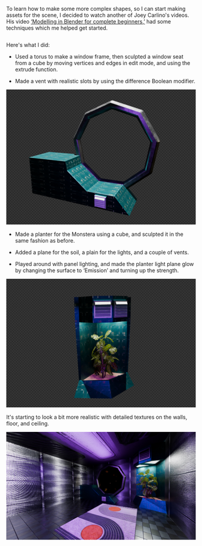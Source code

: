 
To learn how to make some more complex shapes, so I can start making assets for the scene, I decided to watch another of Joey Carlino's videos. His video [‘Modelling in Blender for complete beginners,’](https://www.youtube.com/embed/8VmXzjgWQEg) had some techniques which me helped get started.   

<div style="height: 1em"> </div>
Here's what I did:

* Used a torus to make a window frame, then sculpted a window seat from a cube by moving vertices and edges in edit mode, and using the extrude function.

* Made a vent with realistic slots by using the difference Boolean modifier.

![window seat](/images/day-5.2.png)

* Made a planter for the Monstera using a cube, and sculpted it in the same fashion as before.

* Added a plane for the soil, a plain for the lights, and a couple of vents.  

* Played around with panel lighting, and made the planter light plane glow by changing the surface to ‘Emission’ and turning up the strength.

![monstera planter](/images/day-5.1.png)

It's starting to look a bit more realistic with detailed textures on the walls, floor, and ceiling.

![scene](/images/day-5.0.png)


<div style="height: 1em"> </div>
